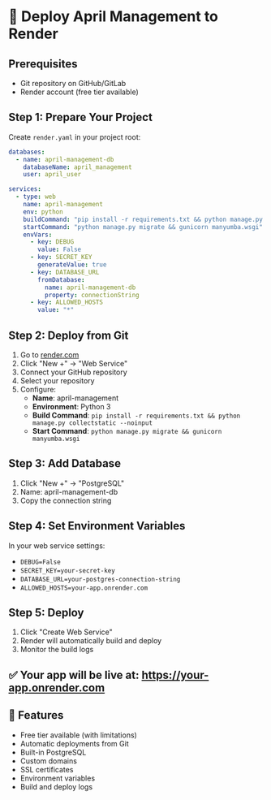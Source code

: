# 🚀 Deploy April Management to Render

## Prerequisites
- Git repository on GitHub/GitLab
- Render account (free tier available)

## Step 1: Prepare Your Project
Create `render.yaml` in your project root:

```yaml
databases:
  - name: april-management-db
    databaseName: april_management
    user: april_user

services:
  - type: web
    name: april-management
    env: python
    buildCommand: "pip install -r requirements.txt && python manage.py collectstatic --noinput"
    startCommand: "python manage.py migrate && gunicorn manyumba.wsgi"
    envVars:
      - key: DEBUG
        value: False
      - key: SECRET_KEY
        generateValue: true
      - key: DATABASE_URL
        fromDatabase:
          name: april-management-db
          property: connectionString
      - key: ALLOWED_HOSTS
        value: "*"
```

## Step 2: Deploy from Git
1. Go to [render.com](https://render.com)
2. Click "New +" → "Web Service"
3. Connect your GitHub repository
4. Select your repository
5. Configure:
   - **Name**: april-management
   - **Environment**: Python 3
   - **Build Command**: `pip install -r requirements.txt && python manage.py collectstatic --noinput`
   - **Start Command**: `python manage.py migrate && gunicorn manyumba.wsgi`

## Step 3: Add Database
1. Click "New +" → "PostgreSQL"
2. Name: april-management-db
3. Copy the connection string

## Step 4: Set Environment Variables
In your web service settings:
- `DEBUG=False`
- `SECRET_KEY=your-secret-key`
- `DATABASE_URL=your-postgres-connection-string`
- `ALLOWED_HOSTS=your-app.onrender.com`

## Step 5: Deploy
1. Click "Create Web Service"
2. Render will automatically build and deploy
3. Monitor the build logs

## ✅ Your app will be live at: https://your-app.onrender.com

## 🔧 Features
- Free tier available (with limitations)
- Automatic deployments from Git
- Built-in PostgreSQL
- Custom domains
- SSL certificates
- Environment variables
- Build and deploy logs
